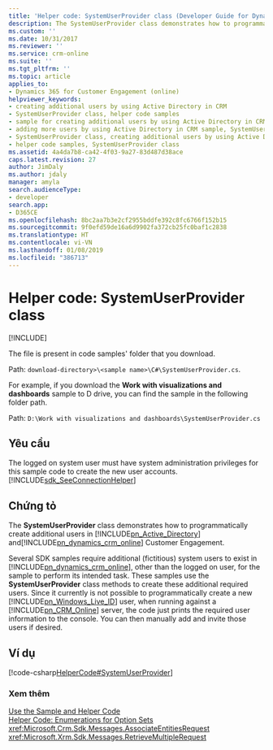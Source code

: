 ```yaml
---
title: 'Helper code: SystemUserProvider class (Developer Guide for Dynamics 365 for Customer Engagement)| MicrosoftDocs'
description: The SystemUserProvider class demonstrates how to programmatically create additional users in Active Directory andDynamics 365 for Customer Engagement (online) Customer Engagement
ms.custom: ''
ms.date: 10/31/2017
ms.reviewer: ''
ms.service: crm-online
ms.suite: ''
ms.tgt_pltfrm: ''
ms.topic: article
applies_to:
- Dynamics 365 for Customer Engagement (online)
helpviewer_keywords:
- creating additional users by using Active Directory in CRM
- SystemUserProvider class, helper code samples
- sample for creating additional users by using Active Directory in CRM, SystemUserProvider class
- adding more users by using Active Directory in CRM sample, SystemUserProvider class
- SystemUserProvider class, creating additional users by using Active Directory in CRM
- helper code samples, SystemUserProvider class
ms.assetid: 4a4da7b8-ca42-4f03-9a27-83d487d38ace
caps.latest.revision: 27
author: JimDaly
ms.author: jdaly
manager: amyla
search.audienceType:
- developer
search.app:
- D365CE
ms.openlocfilehash: 8bc2aa7b3e2cf2955bddfe392c8fc6766f152b15
ms.sourcegitcommit: 9f0efd59de16a6d9902fa372cb25fc0baf1c2838
ms.translationtype: HT
ms.contentlocale: vi-VN
ms.lasthandoff: 01/08/2019
ms.locfileid: "386713"
---
```

# <a name="helper-code-systemuserprovider-class"></a>Helper code: SystemUserProvider class

[!INCLUDE[](../../includes/cc_applies_to_update_9_0_0.md)]

The file is present in code samples' folder that you download.
 
 Path: `download-directory>\<sample name>\C#\SystemUserProvider.cs`.
 
 For example, if you download the **Work with visualizations and dashboards** sample to D drive, you can find the sample in the following folder path.

 Path: `D:\Work with visualizations and dashboards\SystemUserProvider.cs`
  
## <a name="requirements"></a>Yêu cầu  
 The logged on system user must have system administration privileges for this sample code to create the new user accounts. [!INCLUDE[sdk_SeeConnectionHelper](../../includes/sdk-seeconnectionhelper.md)]  
  
## <a name="demonstrates"></a>Chứng tỏ  
 The **SystemUserProvider** class demonstrates how to programmatically create additional users in [!INCLUDE[pn_Active_Directory](../../includes/pn-active-directory.md)] and[!INCLUDE[pn_dynamics_crm_online](../../includes/pn-dynamics-crm-online.md)] Customer Engagement.  
  
 Several SDK samples require additional (fictitious) system users to exist in [!INCLUDE[pn_dynamics_crm_online](../../includes/pn-dynamics-crm-online.md)], other than the logged on user, for the sample to perform its intended task. These samples use the **SystemUserProvider** class methods to create these additional required users. Since it currently is not possible to programmatically create a new [!INCLUDE[pn_Windows_Live_ID](../../includes/pn-windows-live-id.md)] user, when running against a [!INCLUDE[pn_CRM_Online](../../includes/pn-crm-online.md)] server, the code just prints the required user information to the console. You can then manually add and invite those users if desired.  
  
## <a name="example"></a>Ví dụ  
 [!code-csharp[HelperCode#SystemUserProvider](../../snippets/csharp/CRMV8/helpercode/cs/systemuserprovider.cs#systemuserprovider)]
  
### <a name="see-also"></a>Xem thêm  
 [Use the Sample and Helper Code](use-sample-helper-code.md)   
 [Helper Code: Enumerations for Option Sets](helper-code-enumerations-option-sets.md)   
 <xref:Microsoft.Crm.Sdk.Messages.AssociateEntitiesRequest>   
 <xref:Microsoft.Xrm.Sdk.Messages.RetrieveMultipleRequest>
